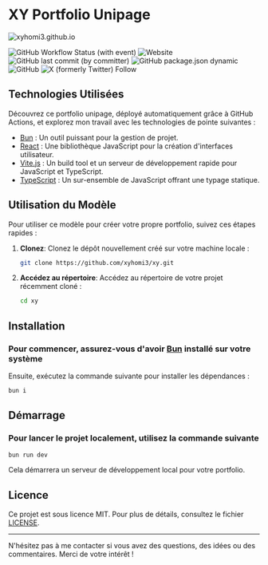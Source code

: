 # XY Portfolio Unipage

![xyhomi3.github.io](https://socialify.git.ci/xyhomi3/xyhomi3.github.io/image?description=1&font=Source%20Code%20Pro&language=1&name=1&pattern=Circuit%20Board&theme=Auto)

![GitHub Workflow Status (with event)](https://img.shields.io/github/actions/workflow/status/xyhomi3/XY/deploy.yml)
![Website](https://img.shields.io/website?url=https%3A%2F%2Fxyhomi3.github.io)
![GitHub last commit (by committer)](https://img.shields.io/github/last-commit/xyhomi3/xy)
![GitHub package.json dynamic](https://img.shields.io/github/package-json/author/xyhomi3/xy)
![GitHub](https://img.shields.io/github/license/xyhomi3/xy)
![X (formerly Twitter) Follow](https://img.shields.io/twitter/follow/xyhomi3)

## Technologies Utilisées

Découvrez ce portfolio unipage, déployé automatiquement grâce à GitHub Actions, et explorez mon travail avec les technologies de pointe suivantes :

- [Bun](https://bun.sh) : Un outil puissant pour la gestion de projet.
- [React](https://reactjs.org) : Une bibliothèque JavaScript pour la création d'interfaces utilisateur.
- [Vite.js](https://vitejs.dev) : Un build tool et un serveur de développement rapide pour JavaScript et TypeScript.
- [TypeScript](https://www.typescriptlang.org) : Un sur-ensemble de JavaScript offrant une typage statique.

## Utilisation du Modèle

Pour utiliser ce modèle pour créer votre propre portfolio, suivez ces étapes rapides :

1. **Clonez**: Clonez le dépôt nouvellement créé sur votre machine locale :

   ```bash
   git clone https://github.com/xyhomi3/xy.git
   ```

2. **Accédez au répertoire**: Accédez au répertoire de votre projet récemment cloné :

   ```bash
   cd xy
   ```

## Installation

### Pour commencer, assurez-vous d'avoir [Bun](https://bun.sh) installé sur votre système

Ensuite, exécutez la commande suivante pour installer les dépendances :

```bash
bun i
```

## Démarrage

### Pour lancer le projet localement, utilisez la commande suivante

```bash
bun run dev
```

Cela démarrera un serveur de développement local pour votre portfolio.

## Licence

Ce projet est sous licence MIT. Pour plus de détails, consultez le fichier [LICENSE](LICENSE).

---

N'hésitez pas à me contacter si vous avez des questions, des idées ou des commentaires. Merci de votre intérêt !
